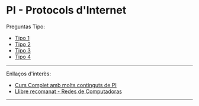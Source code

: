 # PI - Protocols d'Internet



Preguntas Tipo:

* [Tipo 1](PreguntasTipo_1.md)
* [Tipo 2](PreguntasTipo_2.md)
* [Tipo 3](PreguntasTipo_3.md)
* [Tipo 4](PreguntasTipo_4.md)

---

Enllaços d'interès:

* [Curs Complet amb molts continguts de PI](https://www.aulaclic.es/redes)
* [Llibre recomanat - Redes de Computadoras](https://bibliotecavirtualapure.files.wordpress.com/2015/06/redes_de_computadoras-freelibros-org.pdf)
---

